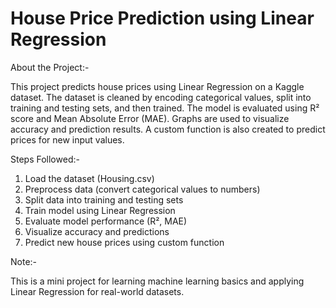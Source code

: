 # House Price Prediction using Linear Regression

About the Project:-

This project predicts house prices using Linear Regression on a Kaggle dataset. The dataset is cleaned by encoding categorical values, split into training and testing sets, and then trained. The model is evaluated using R² score and Mean Absolute Error (MAE). Graphs are used to visualize accuracy and prediction results. A custom function is also created to predict prices for new input values.

Steps Followed:-

1. Load the dataset (Housing.csv)
2. Preprocess data (convert categorical values to numbers)
3. Split data into training and testing sets
4. Train model using Linear Regression
5. Evaluate model performance (R², MAE)
6. Visualize accuracy and predictions
7. Predict new house prices using custom function

Note:-

This is a mini project for learning machine learning basics and applying Linear Regression for real-world datasets.

